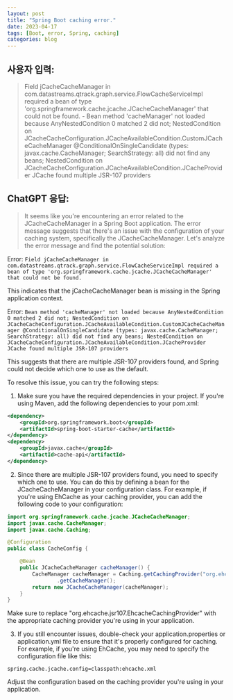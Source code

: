 ```yaml
---
layout: post
title: "Spring Boot caching error."
date: 2023-04-17
tags: [Boot, error, Spring, caching]
categories: blog
---
```


## 사용자 입력:
> Field jCacheCacheManager in com.datastreams.qtrack.graph.service.FlowCacheServiceImpl required a bean of type 'org.springframework.cache.jcache.JCacheCacheManager' that could not be found.
        - Bean method 'cacheManager' not loaded because AnyNestedCondition 0 matched 2 did not; NestedCondition on JCacheCacheConfiguration.JCacheAvailableCondition.CustomJCacheCacheManager @ConditionalOnSingleCandidate (types: javax.cache.CacheManager; SearchStrategy: all) did not find any beans; NestedCondition on JCacheCacheConfiguration.JCacheAvailableCondition.JCacheProvider JCache found multiple JSR-107 providers


## ChatGPT 응답:
> It seems like you're encountering an error related to the JCacheCacheManager in a Spring Boot application. The error message suggests that there's an issue with the configuration of your caching system, specifically the JCacheCacheManager. Let's analyze the error message and find the potential solution:

Error:
`Field jCacheCacheManager in com.datastreams.qtrack.graph.service.FlowCacheServiceImpl required a bean of type 'org.springframework.cache.jcache.JCacheCacheManager' that could not be found.`

This indicates that the jCacheCacheManager bean is missing in the Spring application context.

Error:
`Bean method 'cacheManager' not loaded because AnyNestedCondition 0 matched 2 did not; NestedCondition on JCacheCacheConfiguration.JCacheAvailableCondition.CustomJCacheCacheManager @ConditionalOnSingleCandidate (types: javax.cache.CacheManager; SearchStrategy: all) did not find any beans; NestedCondition on JCacheCacheConfiguration.JCacheAvailableCondition.JCacheProvider JCache found multiple JSR-107 providers`

This suggests that there are multiple JSR-107 providers found, and Spring could not decide which one to use as the default.

To resolve this issue, you can try the following steps:

1. Make sure you have the required dependencies in your project. If you're using Maven, add the following dependencies to your pom.xml:

```xml
<dependency>
    <groupId>org.springframework.boot</groupId>
    <artifactId>spring-boot-starter-cache</artifactId>
</dependency>
<dependency>
    <groupId>javax.cache</groupId>
    <artifactId>cache-api</artifactId>
</dependency>
```

2. Since there are multiple JSR-107 providers found, you need to specify which one to use. You can do this by defining a bean for the JCacheCacheManager in your configuration class. For example, if you're using EhCache as your caching provider, you can add the following code to your configuration:

```java
import org.springframework.cache.jcache.JCacheCacheManager;
import javax.cache.CacheManager;
import javax.cache.Caching;

@Configuration
public class CacheConfig {

    @Bean
    public JCacheCacheManager cacheManager() {
        CacheManager cacheManager = Caching.getCachingProvider("org.ehcache.jsr107.EhcacheCachingProvider")
                .getCacheManager();
        return new JCacheCacheManager(cacheManager);
    }
}
```

Make sure to replace "org.ehcache.jsr107.EhcacheCachingProvider" with the appropriate caching provider you're using in your application.

3. If you still encounter issues, double-check your application.properties or application.yml file to ensure that it's properly configured for caching. For example, if you're using EhCache, you may need to specify the configuration file like this:

```
spring.cache.jcache.config=classpath:ehcache.xml
```

Adjust the configuration based on the caching provider you're using in your application.

